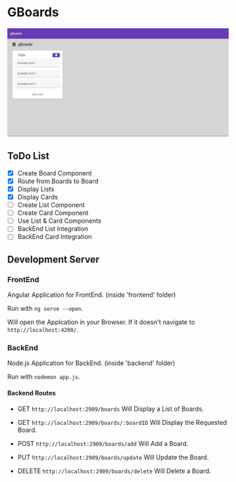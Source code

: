 # GBoards

![gBoards](https://raw.githubusercontent.com/StereoPT/gBoards/master/screens/gBoards_013.jpg)

## ToDo List

- [x] Create Board Component
- [x] Route from Boards to Board
- [x] Display Lists
- [x] Display Cards
- [ ] Create List Component
- [ ] Create Card Component
- [ ] Use List & Card Components
- [ ] BackEnd List Integration
- [ ] BackEnd Card Integration

## Development Server

### FrontEnd

Angular Application for FrontEnd. (inside 'frontend' folder)

Run with `ng serve --open`.

Will open the Applcation in your Browser. If it doesn't navigate to `http://localhost:4200/`.


### BackEnd

Node.js Application for BackEnd. (inside 'backend' folder)

Run with `nodemon app.js`.

#### Backend Routes

- GET `http://localhost:2909/boards` Will Display a List of Boards.
- GET `http://localhost:2909/boards/:boardID` Will Display the Requested Board.

- POST `http://localhost:2909/boards/add` Will Add a Board.
- PUT `http://localhost:2909/boards/update` Will Update the Board.
- DELETE `http://localhost:2909/boards/delete` Will Delete a Board.
